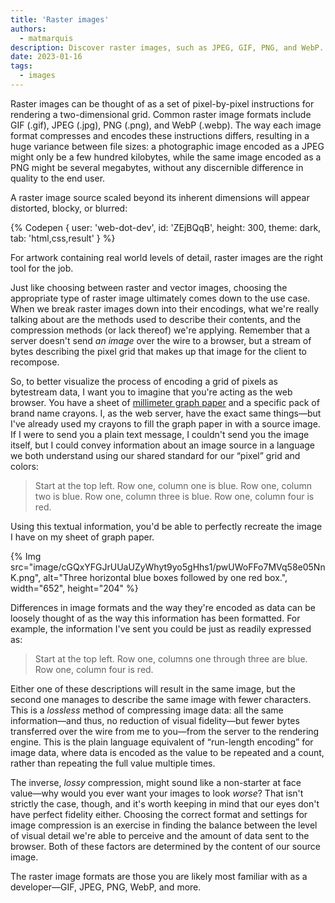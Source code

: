 ```yaml
---
title: 'Raster images'
authors:
  - matmarquis
description: Discover raster images, such as JPEG, GIF, PNG, and WebP.
date: 2023-01-16
tags:
  - images
---
```


Raster images can be thought of as a set of pixel-by-pixel instructions for rendering a two-dimensional grid. Common raster
image formats include GIF (.gif), JPEG (.jpg), PNG (.png), and WebP (.webp). The way each image format compresses and encodes
these instructions differs, resulting in a huge variance between file sizes: a photographic image encoded as a JPEG might only
be a few hundred kilobytes, while the same image encoded as a PNG might be several megabytes, without any discernible difference
in quality to the end user.

A raster image source scaled beyond its inherent dimensions will appear distorted, blocky, or blurred:

{% Codepen {
user: 'web-dot-dev',
id: 'ZEjBQqB',
height: 300,
theme: dark,
tab: 'html,css,result'
} %}

For artwork containing real world levels of detail, raster images are the right tool for the job.

Just like choosing between raster and vector images, choosing the appropriate type of raster image ultimately comes down to the use case.
When we break raster images down into their encodings, what we're really talking about are the methods used to describe their contents, and
the compression methods (or lack thereof) we're applying. Remember that a server doesn't send _an image_ over the wire to a browser, but a stream
of bytes describing the pixel grid that makes up that image for the client to recompose.

So, to better visualize the process of encoding a grid of pixels as bytestream data, I want you to imagine that you're acting as the web browser.
You have a sheet of [millimeter graph paper](https://en.wikipedia.org/wiki/Graph_paper#Formats) and a specific pack of brand name crayons. I, as
the web server, have the exact same things—but I've already used my crayons to fill the graph paper in with a source image. If I were to send you
a plain text message, I couldn't send you the image itself, but I could convey information about an image source in a language we both understand
using our shared standard for our “pixel” grid and colors:

> Start at the top left. Row one, column one is blue. Row one, column two is blue. Row one, column three is blue. Row one, column four is red.

Using this textual information, you'd be able to perfectly recreate the image I have on my sheet of graph paper.

{% Img src="image/cGQxYFGJrUUaUZyWhyt9yo5gHhs1/pwUWoFFo7MVq58e05NnK.png", alt="Three horizontal blue boxes followed by one red box.", width="652", height="204" %}

Differences in image formats and the way they're encoded as data can be loosely thought of as the way this information has been formatted.
For example, the information I've sent you could be just as readily expressed as:

> Start at the top left. Row one, columns one through three are blue. Row one, column four is red.

Either one of these descriptions will result in the same image, but the second one manages to describe the same image with fewer
characters. This is a _lossless_ method of compressing image data: all the same information—and thus, no reduction of visual
fidelity—but fewer bytes transferred over the wire from me to you—from the server to the rendering engine. This is the plain language
equivalent of “run-length encoding” for image data, where data is encoded as the value to be repeated and a count, rather
than repeating the full value multiple times.

The inverse, _lossy_ compression, might sound like a non-starter at face value—why would you ever want your images to look _worse_?
That isn't strictly the case, though, and it's worth keeping in mind that our eyes don't have perfect fidelity either. Choosing
the correct format and settings for image compression is an exercise in finding the balance between the level of visual detail
we're able to perceive and the amount of data sent to the browser. Both of these factors are determined by the content of our source image.

The raster image formats are those you are likely most familiar with as a developer—GIF, JPEG, PNG, WebP, and more.
